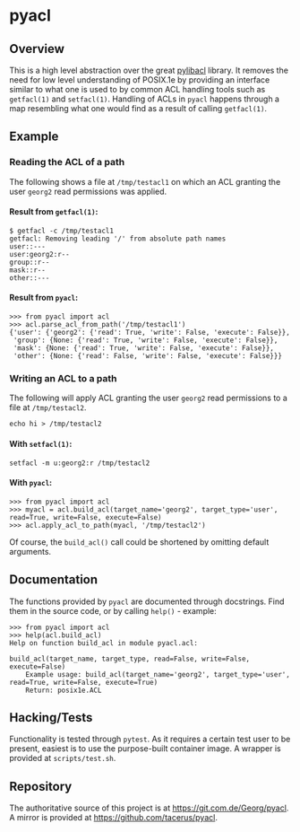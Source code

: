 # pyacl

## Overview

This is a high level abstraction over the great [pylibacl](https://pylibacl.k1024.org/) library.
It removes the need for low level understanding of POSIX.1e by providing an interface similar to what one is used to by common ACL handling tools such as `getfacl(1)` and `setfacl(1)`. Handling of ACLs in `pyacl` happens through a map resembling what one would find as a result of calling `getfacl(1)`.

## Example

### Reading the ACL of a path

The following shows a file at `/tmp/testacl1` on which an ACL granting the user `georg2` read permissions was applied.

#### Result from `getfacl(1)`:

```
$ getfacl -c /tmp/testacl1
getfacl: Removing leading '/' from absolute path names
user::---
user:georg2:r--
group::r--
mask::r--
other::---
```

#### Result from `pyacl`:

```
>>> from pyacl import acl
>>> acl.parse_acl_from_path('/tmp/testacl1')
{'user': {'georg2': {'read': True, 'write': False, 'execute': False}},
 'group': {None: {'read': True, 'write': False, 'execute': False}},
 'mask': {None: {'read': True, 'write': False, 'execute': False}},
 'other': {None: {'read': False, 'write': False, 'execute': False}}}
```

### Writing an ACL to a path

The following will apply ACL granting the user `georg2` read permissions to a file at `/tmp/testacl2`.

```
echo hi > /tmp/testacl2
```

#### With `setfacl(1)`:

```
setfacl -m u:georg2:r /tmp/testacl2
```

#### With `pyacl`:

```
>>> from pyacl import acl
>>> myacl = acl.build_acl(target_name='georg2', target_type='user', read=True, write=False, execute=False)
>>> acl.apply_acl_to_path(myacl, '/tmp/testacl2')
```

Of course, the `build_acl()` call could be shortened by omitting default arguments.

## Documentation

The functions provided by `pyacl` are documented through docstrings. Find them in the source code, or by calling `help()` - example:

```
>>> from pyacl import acl
>>> help(acl.build_acl)
Help on function build_acl in module pyacl.acl:

build_acl(target_name, target_type, read=False, write=False, execute=False)
    Example usage: build_acl(target_name='georg2', target_type='user', read=True, write=False, execute=True)
    Return: posix1e.ACL
```

## Hacking/Tests

Functionality is tested through `pytest`. As it requires a certain test user to be present, easiest is to use the purpose-built container image. A wrapper is provided at `scripts/test.sh`.

## Repository

The authoritative source of this project is at https://git.com.de/Georg/pyacl.
A mirror is provided at https://github.com/tacerus/pyacl.
